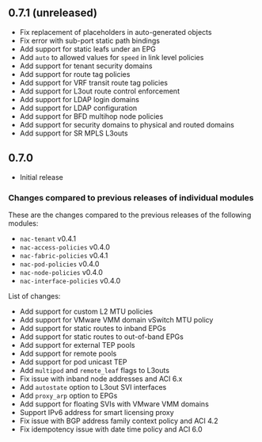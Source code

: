 ## 0.7.1 (unreleased)

- Fix replacement of placeholders in auto-generated objects
- Fix error with sub-port static path bindings
- Add support for static leafs under an EPG
- Add `auto` to allowed values for `speed` in link level policies
- Add support for tenant security domains
- Add support for route tag policies
- Add support for VRF transit route tag policies
- Add support for L3out route control enforcement
- Add support for LDAP login domains
- Add support for LDAP configuration
- Add support for BFD multihop node policies
- Add support for security domains to physical and routed domains
- Add support for SR MPLS L3outs

## 0.7.0

- Initial release

### Changes compared to previous releases of individual modules

These are the changes compared to the previous releases of the following modules:

- `nac-tenant` v0.4.1
- `nac-access-policies` v0.4.0
- `nac-fabric-policies` v0.4.1
- `nac-pod-policies` v0.4.0
- `nac-node-policies` v0.4.0
- `nac-interface-policies` v0.4.0

List of changes:

- Add support for custom L2 MTU policies
- Add support for VMware VMM domain vSwitch MTU policy
- Add support for static routes to inband EPGs
- Add support for static routes to out-of-band EPGs
- Add support for external TEP pools
- Add support for remote pools
- Add support for pod unicast TEP
- Add `multipod` and `remote_leaf` flags to L3outs
- Fix issue with inband node addresses and ACI 6.x
- Add `autostate` option to L3out SVI interfaces
- Add `proxy_arp` option to EPGs
- Add support for floating SVIs with VMware VMM domains
- Support IPv6 address for smart licensing proxy
- Fix issue with BGP address family context policy and ACI 4.2
- Fix idempotency issue with date time policy and ACI 6.0
